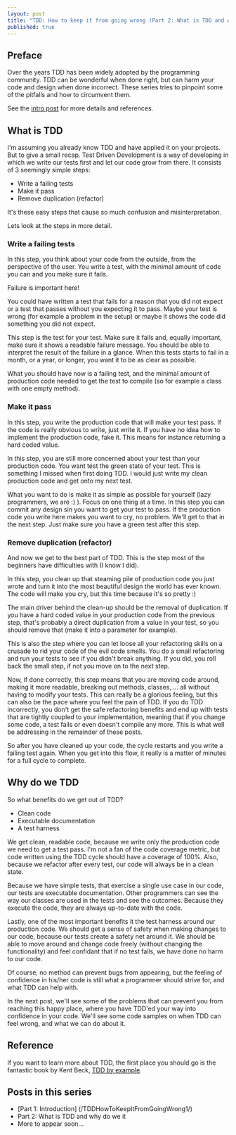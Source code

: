 ```yaml
---
layout: post
title: "TDD: How to keep it from going wrong (Part 2: What is TDD and why do we it)"
published: true
---
```


## Preface
Over the years TDD has been widely adopted by the programming community. TDD can be wonderful when done right, but can harm your code and design
when done incorrect. These series tries to pinpoint some of the pitfalls and how to circumvent them.

See the [intro post](/TDDHowToKeepItFromGoingWrong1/) for more details and references.

## What is TDD
I'm assuming you already know TDD and have applied it on your projects. But to give a small recap.
Test Driven Development is a way of developing in which we write our tests first and let our code grow from there. It consists of 3 seemingly simple steps:

* Write a failing tests
* Make it pass
* Remove duplication (refactor)

It's these easy steps that cause so much confusion and misinterpretation.

Lets look at the steps in more detail.

### Write a failing tests
In this step, you think about your code from the outside, from the perspective of the user.
You write a test, with the minimal amount of code you can and you make sure it fails.

Failure is important here!

You could have written a test that fails for a reason that you did not expect or a test that passes
without you expecting it to pass. Maybe your test is wrong (for example a problem in the setup) or maybe
it shows the code did something you did not expect.

This step is the test for your test. Make sure it fails and, equally important, make sure it shows a readable failure message.
You should be able to interpret the result of the failure in a glance. When this tests starts to fail in a month, or a year, or longer, you
want it to be as clear as possible.

What you should have now is a failing test, and the minimal amount of production code needed to get the test to compile (so for example a class with one empty method).

### Make it pass
In this step, you write the production code that will make your test pass.
If the code is really obvious to write, just write it.
If you have no idea how to implement the production code, fake it. This means for instance returning a hard coded value.

In this step, you are still more concerned about your test than your production code. You want test the green state of your test.
This is something I missed when first doing TDD. I would just write my clean production code and get onto my next test.

What you want to do is make it as simple as possible for yourself (lazy programmers, we are :) ). Focus on one thing at a time.
In this step you can commit any design sin you want to get your test to pass. If the production code you write here makes you want to cry, no problem.
We'll get to that in the next step. Just make sure you have a green test after this step.

### Remove duplication (refactor)
And now we get to the best part of TDD. This is the step most of the beginners have difficulties with (I know I did).

In this step, you clean up that steaming pile of production code you just wrote and turn it into the most beautiful design the world has ever known.
The code will make you cry, but this time because it's so pretty :)

The main driver behind the clean-up should be the removal of duplication. If you have a hard coded value in your production code from the previous step, that's
probably a direct duplication from a value in your test, so you should remove that (make it into a parameter for example).

This is also the step where you can let loose all your refactoring skills on a crusade to rid your code of the evil code smells.
You do a small refactoring and run your tests to see if you didn't break anything. If you did, you roll back the small step, if not you move on to the next step.

Now, if done correctly, this step means that you are moving code around, making it more readable, breaking out methods, classes, ... all without having to modify
your tests. This can really be a glorious feeling, but this can also be the pace where you feel the pain of TDD. If you do TDD incorrectly, you don't get the 
safe refactoring benefits and end up with tests that are tightly coupled to your implementation, meaning that if you change some code, a test fails or even doesn't compile any more.
This is what well be addressing in the remainder of these posts.

So after you have cleaned up your code, the cycle restarts and you write a failing test again. When you get into this flow, it really is a matter of minutes for a full cycle to complete.

## Why do we TDD
So what benefits do we get out of TDD?

* Clean code
* Executable documentation
* A test harness

We get clean, readable code, because we write only the production code we need to get a test pass. I'm not a fan of the code coverage metric, but code written using the TDD cycle
should have a coverage of 100%. Also, because we refactor after every test, our code will always be in a clean state.

Because we have simple tests, that exercise a single use case in our code, our tests are executable documentation. Other programmers can see the way our classes are used in the tests and see
the outcomes. Because they execute the code, they are always up-to-date with the code.

Lastly, one of the most important benefits it the test harness around our production code. We should get a sense of safety when making changes to our code, because our tests create a safety net
around it. We should be able to move around and change code freely (without changing the functionality) and feel confidant that if no test fails, we have done no harm to our code.

Of course, no method can prevent bugs from appearing, but the feeling of confidence in his/her code is still what a programmer should strive for, and what TDD can help with.

In the next post, we'll see some of the problems that can prevent you from reaching this happy place, where you have TDD'ed your way into confidence in your code.
We'll see some code samples on when TDD can feel wrong, and what we can do about it.

## Reference
If you want to learn more about TDD, the first place you should go is the fantastic book by Kent Beck, [TDD by example](http://www.amazon.com/Test-Driven-Development-By-Example/dp/0321146530).

## Posts in this series
* [Part 1: Introduction] (/TDDHowToKeepItFromGoingWrong1/)
* Part 2: What is TDD and why do we it
* More to appear soon...